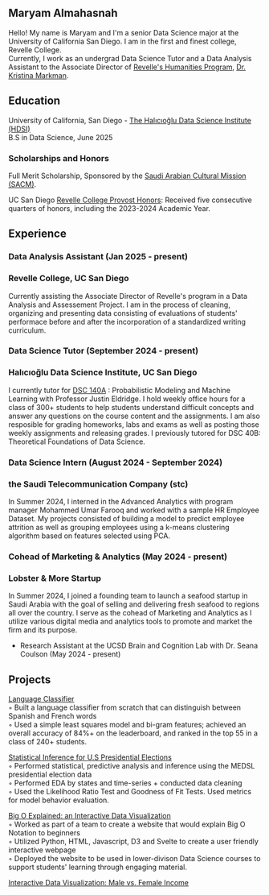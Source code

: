 ## Maryam Almahasnah  
Hello! My name is Maryam and I'm a senior Data Science major at the University of California San Diego. I am in the first and finest college, Revelle College.  
Currently, I work as an undergrad Data Science Tutor and a Data Analysis Assistant to the Associate Director of [Revelle's Humanities Program](https://revelle.ucsd.edu/humanities/), [Dr. Kristina Markman](https://www.kristinamarkman.com/).

## Education

University of California, San Diego - [The Halıcıoğlu Data Science Institute \(HDSI\)](https://datascience.ucsd.edu/)   
B.S in Data Science, June 2025

### Scholarships and Honors
Full Merit Scholarship, Sponsored by the [Saudi Arabian Cultural Mission \(SACM\)](https://www.sacm.org/).

UC San Diego [Revelle College Provost Honors](https://revelle.ucsd.edu/academics/honors-opportunities/honors-programs.html#Provost-Honors): Received five consecutive quarters of honors, including the 2023-2024 Academic Year.

## Experience

### Data Analysis Assistant                                (Jan 2025 - present)  
### Revelle College, UC San Diego  
Currently assisting the Associate Director of Revelle's program in a Data Analysis and Assessement Project. I am in the process of cleaning, organizing and presenting data consisting of evaluations of students' performace before and after the incorporation of a standardized writing curriculum.  


### Data Science Tutor (September 2024 - present)  
### Halıcıoğlu Data Science Institute, UC San Diego  
I currently tutor for [DSC 140A](https://dsc140a.com/) : Probabilistic Modeling and Machine Learning with Professor Justin Eldridge. I hold weekly office hours for a class of 300+ students to help students understand difficult concepts and answer any questions on the course content and the assignments. I am also resposible for grading homeworks, labs and exams as well as posting those weekly assignments and releasing grades. I previously tutored for DSC 40B: Theoretical Foundations of Data Science.  

### Data Science Intern (August 2024 - September 2024)  
### the Saudi Telecommunication Company (stc)  
In Summer 2024, I interned in the Advanced Analytics with program manager Mohammed Umar Farooq and worked with a sample HR Employee Dataset. My projects consisted of building a model to predict employee attrition as well as grouping employees using a k-means clustering algorithm based on features selected using PCA.  

### Cohead of Marketing & Analytics (May 2024 - present)  
### Lobster & More Startup  
In Summer 2024, I joined a founding team to launch a seafood startup in Saudi Arabia with the goal of selling and delivering fresh seafood to regions all over the country. I serve as the cohead of Marketing and Analytics as I utilize various digital media and analytics tools to promote and market the firm and its purpose.  

- Research Assistant at the UCSD Brain and Cognition Lab with Dr. Seana Coulson (May 2024 - present)

## Projects

[Language Classifier](https://github.com/malmahasnah/languageclassifier/tree/main)  
◦ Built a language classifier from scratch that can distinguish between Spanish and French words  
◦ Used a simple least squares model and bi-gram features; achieved an overall accuracy of 84%+ on the leaderboard, and ranked in the top 55 in a class of 240+ students.

[Statistical Inference for U.S Presidential Elections](https://drive.google.com/file/d/1a_mYZfBEWegIAoxEsaN7nwPrcoLW0QKu/view)  
◦ Performed statistical, predictive analysis and inference using the MEDSL presidential election data  
◦ Performed EDA by states and time-series + conducted data cleaning  
◦ Used the Likelihood Ratio Test and Goodness of Fit Tests. Used metrics for model behavior evaluation.

[Big O Explained: an Interactive Data Visualization](https://anmarkova2223.github.io/big-o-scrolly/)  
◦ Worked as part of a team to create a website that would explain Big O Notation to beginners  
◦ Utilized Python, HTML, Javascript, D3 and Svelte to create a user friendly interactive webpage  
◦ Deployed the website to be used in lower-divison Data Science courses to support students' learning through engaging material.

[Interactive Data Visualization: Male vs. Female Income](https://zoeludena.github.io/dsc106-Interactive-Income/)  




